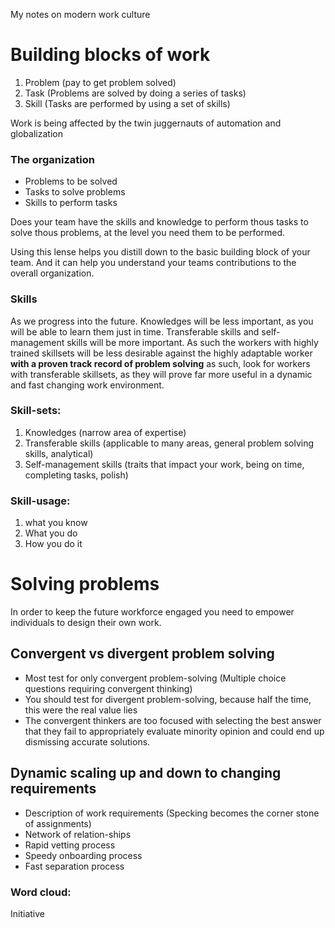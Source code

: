 My notes on modern work culture <!--more-->

# Building blocks of work
1. Problem (pay to get problem solved)
2. Task (Problems are solved by doing a series of tasks)
3. Skill (Tasks are performed by using a set of skills)

Work is being affected by the twin juggernauts of automation and globalization

### The organization
- Problems to be solved
- Tasks to solve problems
- Skills to perform tasks

Does your team have the skills and knowledge to perform thous tasks to solve thous problems, at the level you need them to be performed.

Using this lense helps you distill down to the basic building block of your team. And it can help you understand your teams contributions to the overall organization.

### Skills
As we progress into the future. Knowledges will be less important, as you will be able to learn them just in time. Transferable skills and self-management skills will be more important. As such the workers with highly trained skillsets will be less desirable against the highly adaptable worker **with a proven track record of problem solving** as such, look for workers with transferable skillsets, as they will prove far more useful in a dynamic and fast changing work environment.

### Skill-sets:
1. Knowledges (narrow area of expertise)
2. Transferable skills (applicable to many areas, general problem solving skills, analytical)
3. Self-management skills (traits that impact your work, being on time, completing tasks, polish)

### Skill-usage:
1. what you know
2. What you do
3. How you do it

# Solving problems
In order to keep the future workforce engaged you need to empower individuals to design their own work.

## Convergent vs divergent problem solving
- Most test for only convergent problem-solving (Multiple choice questions requiring convergent thinking)
- You should test for divergent problem-solving, because half the time, this were the real value lies
- The convergent thinkers are too focused with selecting the best answer that they fail to appropriately evaluate minority opinion and could end up dismissing accurate solutions.

## Dynamic scaling up and down to changing requirements
- Description of work requirements (Specking becomes the corner stone of assignments)
- Network of relation-ships
- Rapid vetting process
- Speedy onboarding process
- Fast separation process


### Word cloud:
Initiative
